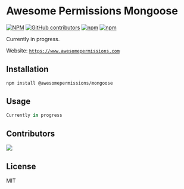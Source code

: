 # Awesome Permissions Mongoose

[![NPM](https://img.shields.io/npm/l/@awesomepermissions/mongoose)](https://github.com/awesomepermissions/mongoose/blob/main/LICENSE)
[![GitHub contributors](https://img.shields.io/github/contributors/AwesomePermissions/mongoose)](https://github.com/AwesomePermissions/mongoose/graphs/contributors)
[![npm](https://img.shields.io/npm/v/@awesomepermissions/mongoose)](https://www.npmjs.com/package/@awesomepermissions/mongoose)
[![npm](https://img.shields.io/npm/dm/@awesomepermissions/mongoose)](https://www.npmjs.com/package/@awesomepermissions/mongoose)

Currently in progress.

Website: [`https://www.awesomepermissions.com`](https://www.awesomepermissions.com)

## Installation
```shell
npm install @awesomepermissions/mongoose
```

## Usage
```javascript
Currently in progress
```

## Contributors

<a href="https://github.com/AwesomePermissions/mongoose/graphs/contributors">
  <img src="https://contrib.rocks/image?repo=AwesomePermissions/mongoose" />
</a>

## License

MIT